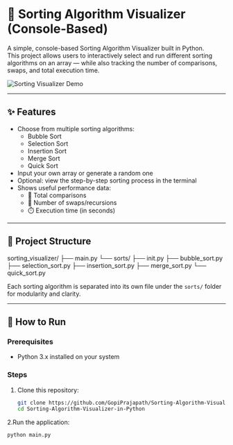 # 🧮 Sorting Algorithm Visualizer (Console-Based)

A simple, console-based Sorting Algorithm Visualizer built in Python.  
This project allows users to interactively select and run different sorting algorithms on an array — while also tracking the number of comparisons, swaps, and total execution time.

![Sorting Visualizer Demo](./865d0f4f-edd0-44de-9f85-9dc9902af307.png)

---

## ✨ Features

- Choose from multiple sorting algorithms:
  - Bubble Sort
  - Selection Sort
  - Insertion Sort
  - Merge Sort
  - Quick Sort
- Input your own array or generate a random one
- Optional: view the step-by-step sorting process in the terminal
- Shows useful performance data:
  - 🔁 Total comparisons
  - 🔄 Number of swaps/recursions
  - ⏱️ Execution time (in seconds)

---

## 📂 Project Structure

sorting_visualizer/
├── main.py
└── sorts/
├── init.py
├── bubble_sort.py
├── selection_sort.py
├── insertion_sort.py
├── merge_sort.py
└── quick_sort.py


Each sorting algorithm is separated into its own file under the `sorts/` folder for modularity and clarity.

---

## 🚀 How to Run

### Prerequisites
- Python 3.x installed on your system

### Steps
1. Clone this repository:
   ```bash
   git clone https://github.com/GopiPrajapath/Sorting-Algorithm-Visualizer-in-Python
   cd Sorting-Algorithm-Visualizer-in-Python
2.Run the application:
  ```bash
  python main.py


